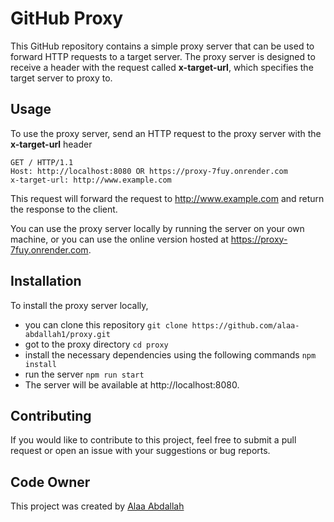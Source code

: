 # GitHub Proxy
This GitHub repository contains a simple proxy server that can be used to forward HTTP requests to a target server. The proxy server is designed to receive a header with the request called **x-target-url**, which specifies the target server to proxy to.

## Usage
To use the proxy server, send an HTTP request to the proxy server with the **x-target-url** header


```
GET / HTTP/1.1
Host: http://localhost:8080 OR https://proxy-7fuy.onrender.com
x-target-url: http://www.example.com
```
This request will forward the request to http://www.example.com and return the response to the client.

You can use the proxy server locally by running the server on your own machine, or you can use the online version hosted at https://proxy-7fuy.onrender.com.

## Installation
To install the proxy server locally,

- you can clone this repository ```git clone https://github.com/alaa-abdallah1/proxy.git```
- got to the proxy directory ```cd proxy```
- install the necessary dependencies using the following commands ```npm install```
- run the server ```npm run start```
- The server will be available at http://localhost:8080.

## Contributing
If you would like to contribute to this project, feel free to submit a pull request or open an issue with your suggestions or bug reports.

## Code Owner 
This project was created by [Alaa Abdallah](https://github.com/alaa-abdallah1) 
